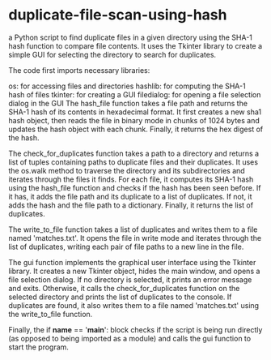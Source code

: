 # duplicate-file-scan-using-hash
a Python script to find duplicate files in a given directory using the SHA-1 hash function to compare file contents. It uses the Tkinter library to create a simple GUI for selecting the directory to search for duplicates.

The code first imports necessary libraries:

os: for accessing files and directories
hashlib: for computing the SHA-1 hash of files
tkinter: for creating a GUI
filedialog: for opening a file selection dialog in the GUI
The hash_file function takes a file path and returns the SHA-1 hash of its contents in hexadecimal format. It first creates a new sha1 hash object, then reads the file in binary mode in chunks of 1024 bytes and updates the hash object with each chunk. Finally, it returns the hex digest of the hash.

The check_for_duplicates function takes a path to a directory and returns a list of tuples containing paths to duplicate files and their duplicates. It uses the os.walk method to traverse the directory and its subdirectories and iterates through the files it finds. For each file, it computes its SHA-1 hash using the hash_file function and checks if the hash has been seen before. If it has, it adds the file path and its duplicate to a list of duplicates. If not, it adds the hash and the file path to a dictionary. Finally, it returns the list of duplicates.

The write_to_file function takes a list of duplicates and writes them to a file named 'matches.txt'. It opens the file in write mode and iterates through the list of duplicates, writing each pair of file paths to a new line in the file.

The gui function implements the graphical user interface using the Tkinter library. It creates a new Tkinter object, hides the main window, and opens a file selection dialog. If no directory is selected, it prints an error message and exits. Otherwise, it calls the check_for_duplicates function on the selected directory and prints the list of duplicates to the console. If duplicates are found, it also writes them to a file named 'matches.txt' using the write_to_file function.

Finally, the if __name__ == '__main__': block checks if the script is being run directly (as opposed to being imported as a module) and calls the gui function to start the program.
